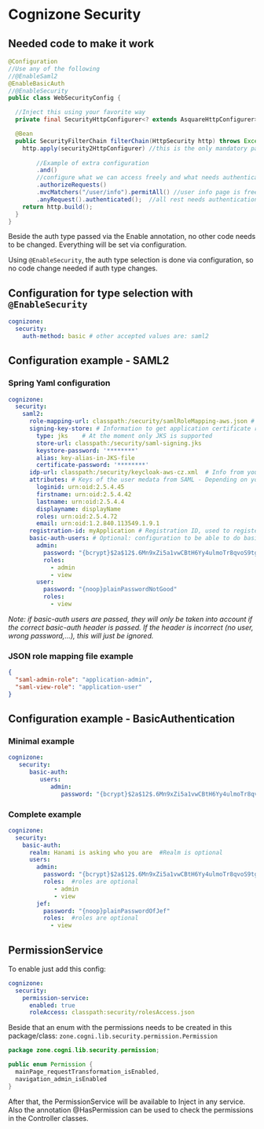 # Cognizone Security

## Needed code to make it work
```java
@Configuration
//Use any of the following
//@EnableSaml2
@EnableBasicAuth
//@EnableSecurity
public class WebSecurityConfig {

  //Inject this using your favorite way
  private final SecurityHttpConfigurer<? extends AsquareHttpConfigurer> security2HttpConfigurer;

  @Bean
  public SecurityFilterChain filterChain(HttpSecurity http) throws Exception {
    http.apply(security2HttpConfigurer) //this is the only mandatory part
        
        //Example of extra configuration
        .and()
        //configure what we can access freely and what needs authentication
        .authorizeRequests()
        .mvcMatchers("/user/info").permitAll() //user info page is free
        .anyRequest().authenticated();  //all rest needs authentication
    return http.build();
  }
}
```
Beside the auth type passed via the Enable annotation, no other code needs to be changed. Everything will be set via configuration.

Using `@EnableSecurity`, the auth type selection is done via configuration, so no code change needed if auth type changes.

## Configuration for type selection with `@EnableSecurity`
```yaml
cognizone:
  security:
    auth-method: basic # other accepted values are: saml2
```

## Configuration example - SAML2

### Spring Yaml configuration
```yaml
cognizone:
  security:
    saml2:
      role-mapping-url: classpath:/security/samlRoleMapping-aws.json # Mapping between role defined in SAML server and your application
      signing-key-store: # Information to get application certificate registered in SAML server 
        type: jks    # At the moment only JKS is supported
        store-url: classpath:/security/saml-signing.jks
        keystore-password: '********'
        alias: key-alias-in-JKS-file
        certificate-password: '********'
      idp-url: classpath:/security/keycloak-aws-cz.xml  # Info from your SAML server 
      attributes: # Keys of the user medata from SAML - Depending on you SAML server configuration 
        loginid: urn:oid:2.5.4.45
        firstname: urn:oid:2.5.4.42
        lastname: urn:oid:2.5.4.4
        displayname: displayName
        roles: urn:oid:2.5.4.72
        email: urn:oid:1.2.840.113549.1.9.1
      registration-id: myApplication # Registration ID, used to register the application in SAML 
      basic-auth-users: # Optional: configuration to be able to do basic-auth call's (for example for API calls)
        admin:
          password: "{bcrypt}$2a$12$.6Mn9xZi5a1vwCBtH6Yy4ulmoTr8qvoS9tgZTk/UXy/OOwa4r14cG"
          roles:
            - admin
            - view
        user:
          password: "{noop}plainPasswordNotGood"
          roles:
            - view
```
_Note: if basic-auth users are passed, they will only be taken into account if the correct basic-auth header is passed.
If the header is incorrect (no user, wrong password,...), this will just be ignored._
### JSON role mapping file example
```json
{
  "saml-admin-role": "application-admin",
  "saml-view-role": "application-user"
}
```

## Configuration example - BasicAuthentication

### Minimal example
```yaml
cognizone:
   security:
      basic-auth:
         users:
            admin:
               password: "{bcrypt}$2a$12$.6Mn9xZi5a1vwCBtH6Yy4ulmoTr8qvoS9tgZTk/UXy/OOwa4r14cG"
```
### Complete example
```yaml
cognizone:
  security:
    basic-auth:
      realm: Hanami is asking who you are  #Realm is optional
      users:
        admin:
          password: "{bcrypt}$2a$12$.6Mn9xZi5a1vwCBtH6Yy4ulmoTr8qvoS9tgZTk/UXy/OOwa4r14cG"
          roles:  #roles are optional
             - admin
             - view
        jef:
          password: "{noop}plainPasswordOfJef"
          roles:  #roles are optional
            - view
```

## PermissionService
To enable just add this config:
````yaml
cognizone:
  security:
    permission-service:
      enabled: true
      roleAccess: classpath:security/rolesAccess.json
````
Beside that an enum with the permissions needs to be created in this package/class: `zone.cogni.lib.security.permission.Permission`
```java
package zone.cogni.lib.security.permission;

public enum Permission {
  mainPage_requestTransformation_isEnabled,
  navigation_admin_isEnabled
}
```
After that, the PermissionService will be available to Inject in any service. 
Also the annotation @HasPermission can be used to check the permissions in the Controller classes.
